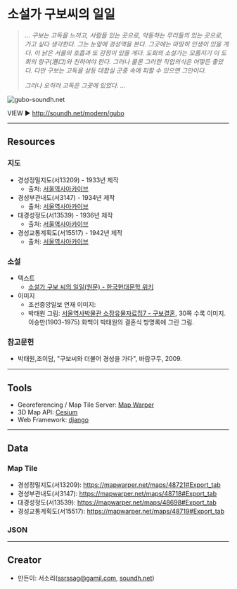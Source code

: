 # 소설가 구보씨의 일일

> _... 구보는 고독을 느끼고, 사람들 있는 곳으로, 약동하는 무리들의 있는 곳으로, 가고 싶다 생각한다. 그는 눈앞에 경성역을 본다. 그곳에는 마땅히 인생이 있을 게다. 이 낡은 서울의 호흡과 또 감정이 있을 게다. 도회의 소설가는 모름지기 이 도회의 항구(港口)와 친하여야 한다. 그러나 물론 그러한 직업의식은 어떻든 좋았다. 다만 구보는 고독을 삼등 대합실 군중 속에 피할 수 있으면 그만이다._
>
>_그러나 오히려 고독은 그곳에 있었다. ..._

![gubo-soundh.net](https://drive.google.com/uc?id=1Y1jAxFrS4Z3shSSn9dzQJ425cfioQvwJ)

VIEW ▶️ http://soundh.net/modern/gubo 

---

## Resources
### 지도
* 경성정밀지도(서13209) - 1933년 제작
  * 출처: [서울역사아카이브](https://museum.seoul.go.kr/archive/archiveView.do?currentPage=1&type=C&type2=&arcvGroupNo=3124&lowerArcvGroupNo=&arcvMetaSeq=21714&arcvNo=67487&realArcvGroupNo=3124&searchVal=)
* 경성부관내도(서3147) - 1934년 제작
  * 출처: [서울역사아카이브](https://museum.seoul.go.kr/archive/archiveView.do?currentPage=1&type=C&type2=&arcvGroupNo=3124&lowerArcvGroupNo=&arcvMetaSeq=21715&arcvNo=67488&realArcvGroupNo=3124&searchVal=)
* 대경성정도(서13539) - 1936년 제작
  * 출처: [서울역사아카이브](https://museum.seoul.go.kr/archive/archiveView.do?currentPage=1&type=C&type2=&arcvGroupNo=3124&lowerArcvGroupNo=&arcvMetaSeq=21716&arcvNo=67489&realArcvGroupNo=3124&searchVal=)
* 경성교통계획도(서15517) - 1942년 제작
  * 출처: [서울역사아카이브](https://museum.seoul.go.kr/archive/archiveView.do?currentPage=1&type=C&type2=&arcvGroupNo=3124&lowerArcvGroupNo=&arcvMetaSeq=21756&arcvNo=67529&realArcvGroupNo=3124&searchVal=)

  
### 소설
* 텍스트
  * [소설가 구보 씨의 일일(원문) - 한국현대문학 위키](http://ko.kliterature.wikidok.net/dok/%EC%86%8C%EC%84%A4%EA%B0%80%20%EA%B5%AC%EB%B3%B4%20%EC%94%A8%EC%9D%98%20%EC%9D%BC%EC%9D%BC(%EC%9B%90%EB%AC%B8))
* 이미지
  * 조선중앙일보 연재 이미지: 
  * 박태원 그림: [서울역사박물관 소장유물자료집7 - 구보결혼](https://museum.seoul.go.kr/www/board/NR_boardView.do?bbsCd=1012&seq=20180315193441532&sso=ok), 30쪽 수록 이미지. 이승만(1903-1975) 화백이 박태원의 결혼식 방명록에 그린 그림.

### 참고문헌
* 박태원,조이담, "구보씨와 더불어 경성을 가다", 바람구두, 2009.

---

## Tools
* Georeferencing / Map Tile Server: [Map Warper](https://mapwarper.net/)
* 3D Map API: [Cesium](https://cesium.com/)
* Web Framework: [django](https://www.djangoproject.com/)

---

## Data
### Map Tile
* 경성정밀지도(서13209): https://mapwarper.net/maps/48721#Export_tab
* 경성부관내도(서3147): https://mapwarper.net/maps/48718#Export_tab
* 대경성정도(서13539): https://mapwarper.net/maps/48698#Export_tab
* 경성교통계획도(서15517): https://mapwarper.net/maps/48719#Export_tab

### JSON

---

## Creator
* 만든이: 서소리(ssrssag@gamil.com, [soundh.net](http://soundh.net))
